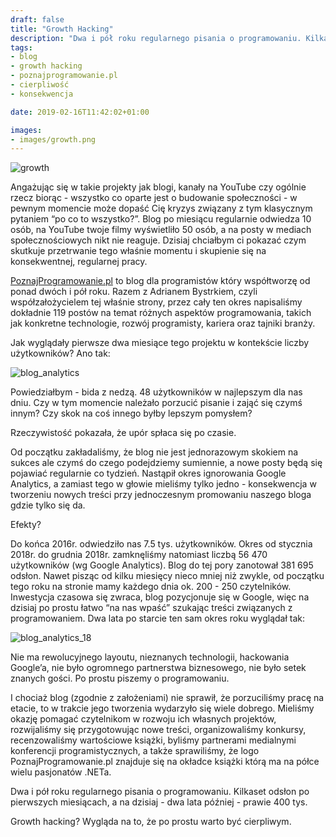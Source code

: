 ```yaml
---
draft: false
title: "Growth Hacking"
description: "Dwa i pół roku regularnego pisania o programowaniu. Kilkaset odsłon po pierwszych miesiącach, a na dzisiaj - dwa lata później?"
tags: 
- blog
- growth hacking
- poznajprogramowanie.pl
- cierpliwość
- konsekwencja

date: 2019-02-16T11:42:02+01:00

images:
- images/growth.png
---
```


![growth](/images/growth.png)

Angażując się w takie projekty jak blogi, kanały na YouTube czy ogólnie rzecz biorąc - wszystko co oparte jest o budowanie społeczności - w pewnym momencie może dopaść Cię kryzys związany z tym klasycznym pytaniem “po co to wszystko?”. Blog po miesiącu regularnie odwiedza 10 osób, na YouTube twoje filmy wyświetliło 50 osób, a na posty w mediach społecznościowych nikt nie reaguje. Dzisiaj chciałbym ci pokazać czym skutkuje przetrwanie tego właśnie momentu i skupienie się na konsekwentnej, regularnej pracy.

[PoznajProgramowanie.pl](https://poznajprogramowanie.pl/) to blog dla programistów który współtworzę od ponad dwóch i pół roku. Razem z Adrianem Bystrkiem, czyli współzałożycielem tej właśnie strony, przez cały ten okres napisaliśmy dokładnie 119 postów na temat różnych aspektów programowania, takich jak konkretne technologie, rozwój programisty, kariera oraz tajniki branży.

Jak wyglądały pierwsze dwa miesiące tego projektu w kontekście liczby użytkowników? Ano tak:

![blog_analytics](/images/blog_analytics.png)

Powiedziałbym - bida z nedzą. 48 użytkowników w najlepszym dla nas dniu. Czy w tym momencie należało porzucić pisanie i zająć się czymś innym? Czy skok na coś innego byłby lepszym pomysłem?

Rzeczywistość pokazała, że upór spłaca się po czasie.

Od początku zakładaliśmy, że blog nie jest jednorazowym skokiem na sukces ale czymś do czego podejdziemy sumiennie, a nowe posty będą się pojawiać regularnie co tydzień. Nastąpił okres ignorowania Google Analytics, a zamiast tego w głowie mieliśmy tylko jedno - konsekwencja w tworzeniu nowych treści przy jednoczesnym promowaniu naszego bloga gdzie tylko się da.

Efekty?

Do końca 2016r. odwiedziło nas 7.5 tys. użytkowników. Okres od stycznia 2018r. do grudnia 2018r. zamknęliśmy natomiast liczbą 56 470 użytkowników (wg Google Analytics). Blog do tej pory zanotował 381 695 odsłon. Nawet pisząc od kilku miesięcy nieco mniej niż zwykle, od początku tego roku na stronie mamy każdego dnia ok. 200 - 250 czytelników. Inwestycja czasowa się zwraca, blog pozycjonuje się w Google, więc na dzisiaj po prostu łatwo “na nas wpaść” szukając treści związanych z programowaniem. Dwa lata po starcie ten sam okres roku wyglądał tak:

![blog_analytics_18](/images/blog_analytics_18.png)

Nie ma rewolucyjnego layoutu, nieznanych technologii, hackowania Google’a, nie było ogromnego partnerstwa biznesowego, nie było setek znanych gości. Po prostu piszemy o programowaniu.

I chociaż blog (zgodnie z założeniami) nie sprawił, że porzuciliśmy pracę na etacie, to w trakcie jego tworzenia wydarzyło się wiele dobrego. Mieliśmy okazję pomagać czytelnikom w rozwoju ich własnych projektów, rozwijaliśmy się przygotowując nowe treści, organizowaliśmy konkursy, recenzowaliśmy wartościowe książki, byliśmy partnerami medialnymi konferencji programistycznych, a także sprawiliśmy, że logo PoznajProgramowanie.pl znajduje się na okładce książki którą ma na półce wielu pasjonatów .NETa.

Dwa i pół roku regularnego pisania o programowaniu. Kilkaset odsłon po pierwszych miesiącach, a na dzisiaj - dwa lata później - prawie 400 tys.

Growth hacking? Wygląda na to, że po prostu warto być cierpliwym.
